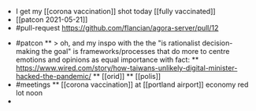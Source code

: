 - I get my [[corona vaccination]] shot today [[fully vaccinated]]
- [[patcon 2021-05-21]]
- #pull-request https://github.com/flancian/agora-server/pull/12
* #patcon
** > oh, and my inspo with the the "is rationalist decision-making the goal" is frameworks/processes that do more to centre emotions and opinions as equal importance with fact:
** https://www.wired.com/story/how-taiwans-unlikely-digital-minister-hacked-the-pandemic/
** [[orid]]
** [[polis]]
* #meetings
** [[corona vaccination]] at [[portland airport]] economy red lot noon
*